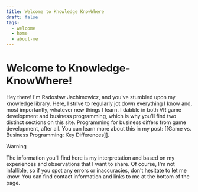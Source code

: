 ```yaml
---
title: Welcome to Knowledge KnowWhere
draft: false
tags:
  - welcome
  - home
  - about-me
---
```

# Welcome to Knowledge-KnowWhere!

Hey there! I'm Radosław Jachimowicz, and you've stumbled upon my knowledge library. Here, I strive to regularly jot down everything I know and, most importantly, whatever new things I learn. I dabble in both VR game development and business programming, which is why you'll find two distinct sections on this site. Programming for business differs from game development, after all. You can learn more about this in my post: [[Game vs. Business Programming: Key Differences]]. 

> [!warning]
> The information you'll find here is my interpretation and based on my experiences and observations that I want to share. Of course, I'm not infallible, so if you spot any errors or inaccuracies, don't hesitate to let me know. You can find contact information and links to me at the bottom of the page.






